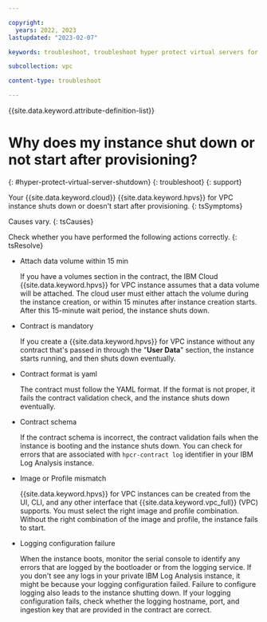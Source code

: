 ```yaml
---

copyright:
  years: 2022, 2023
lastupdated: "2023-02-07"

keywords: troubleshoot, troubleshoot hyper protect virtual servers for vpc, debug hyper protect virtual servers for vpc, questions about hyper protect virtual servers for vpc, hyper protect virtual server shut down

subcollection: vpc

content-type: troubleshoot

---
```


{{site.data.keyword.attribute-definition-list}}

# Why does my instance shut down or not start after provisioning?
{: #hyper-protect-virtual-server-shutdown}
{: troubleshoot}
{: support}

Your {{site.data.keyword.cloud}} {{site.data.keyword.hpvs}} for VPC instance shuts down or doesn't start after provisioning.
{: tsSymptoms}

Causes vary.
{: tsCauses}

Check whether you have performed the following actions correctly.
{: tsResolve}

- Attach data volume within 15 min

   If you have a volumes section in the contract, the IBM Cloud {{site.data.keyword.hpvs}} for VPC instance assumes that a data volume will be attached. The cloud user must either attach the volume during the instance creation, or within 15 minutes after instance creation starts. After this 15-minute wait period, the instance shuts down.

- Contract is mandatory

   If you create a {{site.data.keyword.hpvs}} for VPC instance without any contract that's passed in through the "**User Data**" section, the instance starts running, and then shuts down eventually.

- Contract format is yaml

   The contract must follow the YAML format. If the format is not proper, it fails the contract validation check, and the instance shuts down eventually.

- Contract schema

   If the contract schema is incorrect, the contract validation fails when the instance is booting and the instance shuts down. You can check for errors that are associated with `hpcr-contract log` identifier in your IBM Log Analysis instance.

- Image or Profile mismatch

   {{site.data.keyword.hpvs}} for VPC instances can be created from the UI, CLI, and any other interface that {{site.data.keyword.vpc_full}} (VPC) supports. You must select the right image and profile combination. Without the right combination of the image and profile, the instance fails to start.

- Logging configuration failure

   When the instance boots, monitor the serial console to identify any errors that are logged by the bootloader or from the logging service. If you don't see any logs in your private IBM Log Analysis instance, it might be because your logging configuration failed. Failure to configure logging also leads to the instance shutting down. If your logging configuration fails, check whether the logging hostname, port, and ingestion key that are provided in the contract are correct.
